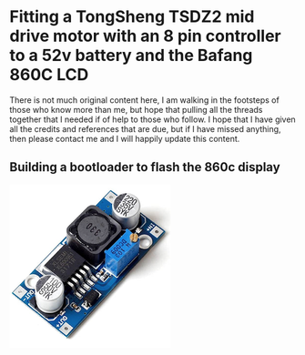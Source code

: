 # Fitting a TongSheng TSDZ2 mid drive motor with an 8 pin controller to a 52v battery and the Bafang 860C LCD

There is not much original content here, I am walking in the footsteps of those who know more than me, but hope that pulling all the threads together that I needed if of help to those who follow. I hope that I have given all the credits and references that are due, but if I have missed anything, then please contact me and I will happily update this content.

## Building a bootloader to flash the 860c display

![xl6009](images/2020/06/xl6009.png)
